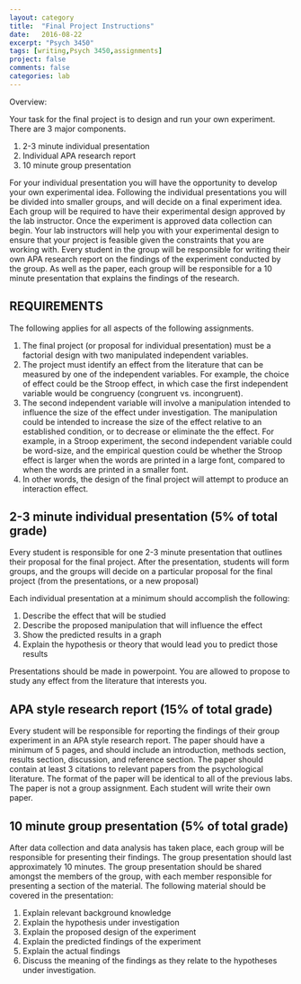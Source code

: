 ```yaml
---
layout: category
title:  "Final Project Instructions"
date:   2016-08-22
excerpt: "Psych 3450"
tags: [writing,Psych 3450,assignments]
project: false
comments: false
categories: lab
---
```


Overview:

Your task for the final project is to design and run your own experiment. There are 3 major components.

1. 2-3 minute individual presentation
2. Individual APA research report
3. 10 minute group presentation

For your individual presentation you will have the opportunity to develop your own experimental idea. Following the individual presentations you will be divided into smaller groups, and will decide on a final experiment idea. Each group will be required to have their experimental design approved by the lab instructor. Once the experiment is approved data collection can begin. Your lab instructors will help you with your experimental design to ensure that your project is feasible given the constraints that you are working with. Every student in the group will be responsible for writing their own APA research report on the findings of the experiment conducted by the group. As well as the paper, each group will be responsible for a 10 minute presentation that explains the findings of the research.

## REQUIREMENTS

The following applies for all aspects of the following assignments.

1. The final project (or proposal for individual presentation) must be a factorial design with two manipulated independent variables.
2. The project must identify an effect from the literature that can be measured by one of the independent variables. For example, the choice of effect could be the Stroop effect, in which case the first independent variable would be congruency (congruent vs. incongruent).
3. The second independent variable will involve a manipulation intended to influence the size of the effect under investigation. The manipulation could be intended to increase the size of the effect relative to an established condition, or to decrease or eliminate the the effect. For example, in a Stroop experiment, the second independent variable could be word-size, and the empirical question could be whether the Stroop effect is larger when the words are printed in a large font, compared to when the words are printed in a smaller font.
4. In other words, the design of the final project will attempt to produce an interaction effect.

## 2-3 minute individual presentation (5% of total grade)

Every student is responsible for one 2-3 minute presentation that outlines their proposal for the final project. After the presentation, students will form groups, and the groups will decide on a particular proposal for the final project (from the presentations, or a new proposal)

Each individual presentation at a minimum should accomplish the following:

1. Describe the effect that will be studied
2. Describe the proposed manipulation that will influence the effect
3. Show the predicted results in a graph
4. Explain the hypothesis or theory that would lead you to predict those results

Presentations should be made in powerpoint. You are allowed to propose to study any effect from the literature that interests you.

## APA style research report (15% of total grade)

Every student will be responsible for reporting the findings of their group experiment in an APA style research report. The paper should have a minimum of 5 pages, and should include an introduction, methods section, results section, discussion, and reference section. The paper should contain at least 3 citations to relevant papers from the psychological literature. The format of the paper will be identical to all of the previous labs. The paper is not a group assignment. Each student will write their own paper.

## 10 minute group presentation (5% of total grade)

After data collection and data analysis has taken place, each group will be responsible for presenting their findings. The group presentation should last approximately 10 minutes. The group presentation should be shared amongst the members of the group, with each member responsible for presenting a section of the material. The following material should be covered in the presentation:

1. Explain relevant background knowledge
2. Explain the hypothesis under investigation
3. Explain the proposed design of the experiment
4. Explain the predicted findings of the experiment
5. Explain the actual findings
6. Discuss the meaning of the findings as they relate to the hypotheses under investigation.
